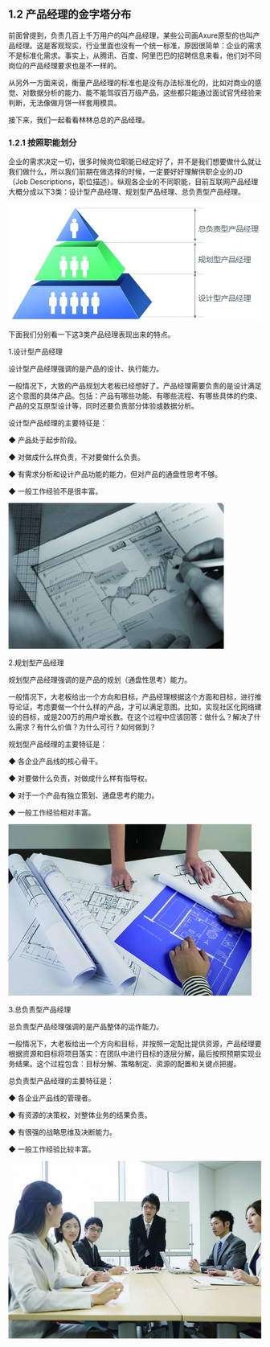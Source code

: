 ## 1.2 产品经理的金字塔分布

前面曾提到，负责几百上千万用户的叫产品经理，某些公司画Axure原型的也叫产品经理。这是客观现实，行业里面也没有一个统一标准，原因很简单：企业的需求不是标准化需求。事实上，从腾讯、百度、阿里巴巴的招聘信息来看，他们对不同岗位的产品经理要求也是不一样的。

从另外一方面来说，衡量产品经理的标准也是没有办法标准化的，比如对商业的感觉、对数据分析的能力、能不能驾驭百万级产品，这些都只能通过面试官凭经验来判断，无法像做月饼一样套用模具。

接下来，我们一起看看林林总总的产品经理。

### 1.2.1 按照职能划分

企业的需求决定一切，很多时候岗位职能已经定好了，并不是我们想要做什么就让我们做什么，所以我们前期在做选择的时候，一定要好好理解供职企业的JD（Job Descriptions，职位描述）。纵观各企业的不同职能，目前互联网产品经理大概分成以下3类：设计型产品经理、规划型产品经理、总负责型产品经理。

![](images/image01891.jpeg)

下面我们分别看一下这3类产品经理表现出来的特点。

1.设计型产品经理

设计型产品经理强调的是产品的设计、执行能力。

一般情况下，大致的产品规划大老板已经想好了。产品经理需要负责的是设计满足这个意图的具体产品。包括：产品有哪些功能、有哪些流程、有哪些具体的约束、产品的交互原型设计等，同时还要负责部分体验或数据分析。

设计型产品经理的主要特征是：

◆ 产品处于起步阶段。

◆ 对做成什么样负责，不对要做什么负责。

◆ 有需求分析和设计产品功能的能力，但对产品的通盘性思考不够。

◆ 一般工作经验不是很丰富。

![](images/image01892.jpeg)

2.规划型产品经理

规划型产品经理强调的是产品的规划（通盘性思考）能力。

一般情况下，大老板给出一个方向和目标，产品经理根据这个方面和目标，进行推导论证，考虑要做一个什么样的产品，才可以满足意图。比如，实现社区化网络建设的目标，或是200万的用户增长数。在这个过程中应该回答：做什么？解决了什么需求？有什么价值？为什么可行？如何做到？

规划型产品经理的主要特征是：

◆ 各企业产品线的核心骨干。

◆ 对要做什么负责，对做成什么样有指导权。

◆ 对于一个产品有独立策划、通盘思考的能力。

◆ 一般工作经验相对丰富。

![](images/image01893.jpeg)

3.总负责型产品经理

总负责型产品经理强调的是产品整体的运作能力。

一般情况下，大老板给出一个方向和目标，并按照一定配比提供资源，产品经理要根据资源和目标将项目落实：在团队中进行目标的逐层分解，最后按照预期实现业务结果。这个过程包含：目标分解、策略制定、资源的配置和关键点把握。

总负责型产品经理的主要特征是：

◆ 各企业产品线的管理者。

◆ 有资源的决策权，对整体业务的结果负责。

◆ 有很强的战略思维及决断能力。

◆ 一般工作经验比较丰富。

![](images/image01894.jpeg)
